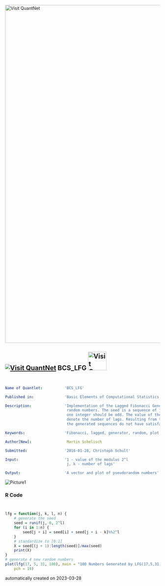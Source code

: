 [<img src="https://github.com/QuantLet/Styleguide-and-FAQ/blob/master/pictures/banner.png" width="1100" alt="Visit QuantNet">](http://quantlet.de/)

## [<img src="https://github.com/QuantLet/Styleguide-and-FAQ/blob/master/pictures/qloqo.png" alt="Visit QuantNet">](http://quantlet.de/) **BCS_LFG** [<img src="https://github.com/QuantLet/Styleguide-and-FAQ/blob/master/pictures/QN2.png" width="60" alt="Visit QuantNet 2.0">](http://quantlet.de/)

```yaml


Name of Quantlet:          'BCS_LFG'

Published in:              'Basic Elements of Computational Statistics'

Description:               'Implementation of the Lagged Fibonacci Generator (LFG) for
                            random numbers. The seed is a sequence of j integers, of which
                            one integer should be odd. The value of the modulus is 2^l and j and k
                            denote the number of lags. Resulting from the use of the Fibonacci Sequence,
                            the generated sequences do not have satisfactory randomness properties.'

Keywords:                  'Fibonacci, lagged, generator, random, plot'

Author[New]:                Martin Schelisch

Submitted:                 '2016-01-28, Christoph Schult'

Input:                     '1 - value of the modulus 2^l
                            j, k - number of lags'

Output:                    'A vector and plot of pseudorandom numbers'

```

![Picture1](BCS_LFG.png)

### R Code
```r


lfg = function(j, k, l, n) {
    # generate the seed
    seed = runif(j, 0, 2^l)
    for (i in 1:n) {
        seed[j + i] = seed[i] + seed[j + i - k]%%2^l
    }
    # standardize to [0:1]
    X = seed[(j + 1):length(seed)]/max(seed)
    print(X)
}
# generate 4 new random numbers
plot(lfg(17, 5, 31, 100), main = "100 Numbers Generated by LFG(17,5,31)", xlab = "Number of Observations", ylab = "Generated Number", 
    pch = 19)
```

automatically created on 2023-03-28